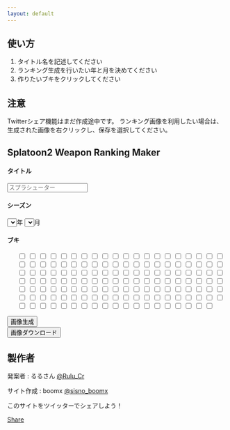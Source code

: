 ```yaml
---
layout: default
---
```


<head>
    <link rel="stylesheet" href="https://fonts.googleapis.com/earlyaccess/notosansjp.css">
    <link rel="stylesheet" type="text/css" href="assets/css/main.css" />
    <link rel="stylesheet" type="text/css" href="assets/css/share.css" />
    <link href="assets/css/slimbox2.css" type="text/css" rel="stylesheet" media="screen" />
    <script type="text/javascript" src="script/selecter.js"></script>
    <script type="text/javascript" src="script/canvas.js"></script>
    <script src="https://ajax.googleapis.com/ajax/libs/jquery/2.2.4/jquery.min.js"></script>
    <script type="text/javascript" src="script/slimbox2.js"></script>
    <script type="text/javascript">
    $(document).ready(function() {
        $('a[rel*=lightbox]').slimbox();
    });
    </script>
</head>
<body onLoad="pageLoaded()"></body>

## 使い方

1.  タイトル名を記述してください
2.  ランキング生成を行いたい年と月を決めてください
3.  作りたいブキをクリックしてください

## 注意
Twitterシェア機能はまだ作成途中です。
ランキング画像を利用したい場合は、生成された画像を右クリックし、保存を選択してください。

## Splatoon2 Weapon Ranking Maker
#### タイトル
<form name="titleForm">
    <input type="text" name="titleInput" maxlength="12" placeholder="スプラシューター">
</form>

#### シーズン
<form name="seasonForm">
    <select name="yearSelect" onChange="changeMonthSelecter()">
    </select>年
    <select name="monthSelect">
    </select>月
</form>

#### ブキ
<form name="weaponForm">
    <ul class="bg_checkbox">
        <input type="checkbox" id="cb119">
        <input type="checkbox" id="cb121">
        <input type="checkbox" id="cb120">
        <input type="checkbox" id="cb138">
        <input type="checkbox" id="cb129">
        <input type="checkbox" id="cb28">
        <input type="checkbox" id="cb45">
        <input type="checkbox" id="cb46">
        <input type="checkbox" id="cb116">
        <input type="checkbox" id="cb118">
        <input type="checkbox" id="cb117">
        <input type="checkbox" id="cb59">
        <input type="checkbox" id="cb60">
        <input type="checkbox" id="cb61">
        <input type="checkbox" id="cb103">
        <input type="checkbox" id="cb27">
        <input type="checkbox" id="cb0">
        <input type="checkbox" id="cb1">
        <input type="checkbox" id="cb2">
        <input type="checkbox" id="cb17">
        <input type="checkbox" id="cb18">
        <input type="checkbox" id="cb16">
        <input type="checkbox" id="cb113">
        <input type="checkbox" id="cb114">
        <input type="checkbox" id="cb115">
        <input type="checkbox" id="cb3">
        <input type="checkbox" id="cb4">
        <input type="checkbox" id="cb43">
        <input type="checkbox" id="cb44">
        <input type="checkbox" id="cb84">
        <input type="checkbox" id="cb85">
        <input type="checkbox" id="cb86">
        <input type="checkbox" id="cb125">
        <input type="checkbox" id="cb126">
        <input type="checkbox" id="cb108">
        <input type="checkbox" id="cb135">
        <input type="checkbox" id="cb136">
        <input type="checkbox" id="cb137">
        <input type="checkbox" id="cb38">
        <input type="checkbox" id="cb39">
        <input type="checkbox" id="cb130">
        <input type="checkbox" id="cb131">
        <input type="checkbox" id="cb132">
        <input type="checkbox" id="cb19">
        <input type="checkbox" id="cb20">
        <input type="checkbox" id="cb13">
        <input type="checkbox" id="cb14">
        <input type="checkbox" id="cb15">
        <input type="checkbox" id="cb10">
        <input type="checkbox" id="cb11">
        <input type="checkbox" id="cb12">
        <input type="checkbox" id="cb127">
        <input type="checkbox" id="cb128">
        <input type="checkbox" id="cb29">
        <input type="checkbox" id="cb30">
        <input type="checkbox" id="cb74">
        <input type="checkbox" id="cb75">
        <input type="checkbox" id="cb76">
        <input type="checkbox" id="cb110">
        <input type="checkbox" id="cb79">
        <input type="checkbox" id="cb80">
        <input type="checkbox" id="cb81">
        <input type="checkbox" id="cb21">
        <input type="checkbox" id="cb22">
        <input type="checkbox" id="cb95">
        <input type="checkbox" id="cb96">
        <input type="checkbox" id="cb89">
        <input type="checkbox" id="cb122">
        <input type="checkbox" id="cb123">
        <input type="checkbox" id="cb124">
        <input type="checkbox" id="cb107">
        <input type="checkbox" id="cb47">
        <input type="checkbox" id="cb48">
        <input type="checkbox" id="cb49">
        <input type="checkbox" id="cb68">
        <input type="checkbox" id="cb69">
        <input type="checkbox" id="cb70">
        <input type="checkbox" id="cb106">
        <input type="checkbox" id="cb62">
        <input type="checkbox" id="cb63">
        <input type="checkbox" id="cb64">
        <input type="checkbox" id="cb133">
        <input type="checkbox" id="cb134">
        <input type="checkbox" id="cb8">
        <input type="checkbox" id="cb9">
        <input type="checkbox" id="cb6">
        <input type="checkbox" id="cb5">
        <input type="checkbox" id="cb7">
        <input type="checkbox" id="cb77">
        <input type="checkbox" id="cb78">
        <input type="checkbox" id="cb92">
        <input type="checkbox" id="cb94">
        <input type="checkbox" id="cb93">
        <input type="checkbox" id="cb105">
        <input type="checkbox" id="cb111">
        <input type="checkbox" id="cb112">
        <input type="checkbox" id="cb50">
        <input type="checkbox" id="cb51">
        <input type="checkbox" id="cb52">
        <input type="checkbox" id="cb25">
        <input type="checkbox" id="cb26">
        <input type="checkbox" id="cb23">
        <input type="checkbox" id="cb24">
        <input type="checkbox" id="cb65">
        <input type="checkbox" id="cb66">
        <input type="checkbox" id="cb67">
        <input type="checkbox" id="cb99">
        <input type="checkbox" id="cb100">
        <input type="checkbox" id="cb101">
        <input type="checkbox" id="cb104">
        <input type="checkbox" id="cb90">
        <input type="checkbox" id="cb91">
        <input type="checkbox" id="cb36">
        <input type="checkbox" id="cb37">
        <input type="checkbox" id="cb87">
        <input type="checkbox" id="cb88">
        <input type="checkbox" id="cb56">
        <input type="checkbox" id="cb57">
        <input type="checkbox" id="cb58">
        <input type="checkbox" id="cb71">
        <input type="checkbox" id="cb72">
        <input type="checkbox" id="cb73">
        <input type="checkbox" id="cb109">
        <input type="checkbox" id="cb40">
        <input type="checkbox" id="cb41">
        <input type="checkbox" id="cb42">
        <input type="checkbox" id="cb82">
        <input type="checkbox" id="cb83">
        <input type="checkbox" id="cb34">
        <input type="checkbox" id="cb35">
        <input type="checkbox" id="cb97">
        <input type="checkbox" id="cb98">
        <input type="checkbox" id="cb102">
        <input type="checkbox" id="cb31">
        <input type="checkbox" id="cb33">
        <input type="checkbox" id="cb32">
        <input type="checkbox" id="cb53">
        <input type="checkbox" id="cb54">
        <input type="checkbox" id="cb55">
    </ul>
</form>

<div class="buttonWrapper">
    <button onclick="generateButtonClicked();">画像生成</button>
</div>

<a href="" id="canvasLightBox" rel="lightbox" title="">
    <canvas class="noDisplay" id="canvas" width="0" height="0"></canvas>
</a>

<div class="buttonWrapper noDisplay">
    <a href="" id="download"  href="#" download="canvas.jpg">
        <button onclick="downloadButtonClicked();">画像ダウンロード</button>
    </a>
</div>

## 製作者
発案者 : るるさん <a href="https://twitter.com/Rulu_Cr" target="_blank">@Rulu_Cr</a>

サイト作成 : boomx <a href="https://twitter.com/sisno_boomx" target="_blank">@sisno_boomx</a>

このサイトをツイッターでシェアしよう！ 

<a class="btn btn-icon btn-twitter" href="http://twitter.com/share?url=https://boomxch.github.io/Splatoon2WeaponRanking/&text=500傑ブキランキング!&hashtags=Splatoon2" target="_blank"><i class="fa fa-twitter"></i><span>Share</span></a>